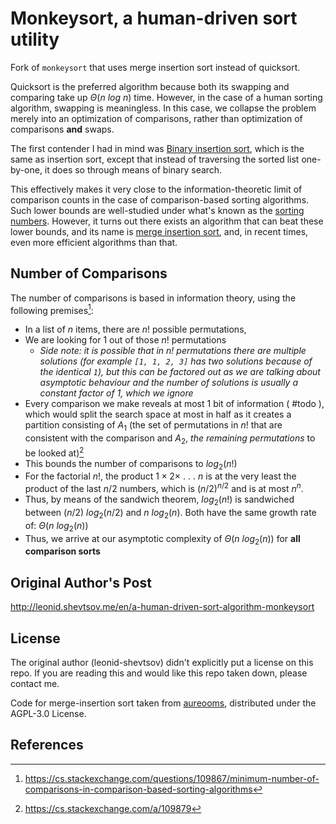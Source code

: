 # Monkeysort, a human-driven sort utility

Fork of `monkeysort` that uses merge insertion sort instead of quicksort.

Quicksort is the preferred algorithm because both its swapping and comparing
take up $\Theta(n\ log\ n)$ time. However, in the case of a human sorting
algorithm, swapping is meaningless. In this case, we collapse the problem
merely into an optimization of comparisons, rather than optimization of
comparisons **and** swaps.

The first contender I had in mind was
[Binary insertion sort](https://en.wikipedia.org/wiki/Insertion_sort#Variants),
which is the same as insertion sort, except that instead of traversing the
sorted list one-by-one, it does so through means of binary search.

This effectively makes it very close to the information-theoretic limit of
comparison counts in the case of comparison-based sorting algorithms. Such
lower bounds are well-studied under what's known as the
[sorting numbers](https://en.wikipedia.org/wiki/Sorting_number). However,
it turns out there exists an algorithm that can beat these lower bounds, and
its name is
[merge insertion sort](https://en.wikipedia.org/wiki/Merge-insertion_sort),
and, in recent times, even more efficient algorithms than that.

## Number of Comparisons
The number of comparisons is based in information theory, using the following premises[^1]\:
+ In a list of $n$ items, there are $n!$ possible permutations,
+ We are looking for $1$ out of those $n!$ permutations
    + *Side note: it is possible that in $n!$ permutations there are multiple solutions (for example `[1, 1, 2, 3]` has two solutions because of the identical `1`), but this can be factored out as we are talking about asymptotic behaviour and the number of solutions is usually a constant factor of 1, which we ignore*
+ Every comparison we make reveals at most 1 bit of information ( #todo ), which would split the search space at most in half as it creates a partition consisting of $A_1$ (the set of permutations in $n!$ that are consistent with the comparison and $A_2$, _the remaining permutations_ to be looked at)[^2]
+ This bounds the number of comparisons to $log_2(n!)$
+ For the factorial $n!$, the product $1 \times 2 \times\ .\ .\ .\ n$ is at the very least the product of the last $n / 2$ numbers, which is $(n/2)^{n/2}$ and is at most $n^n$.
+ Thus, by means of the sandwich theorem, $log_2(n!)$ is sandwiched between $(n/2)\ log_2(n/2)$ and $n\ log_2(n)$. Both have the same growth rate of: $\Theta(n\ log_2(n))$
+ Thus, we arrive at our asymptotic complexity of $\Theta(n\ log_2(n))$ for **all comparison sorts**

## Original Author's Post
http://leonid.shevtsov.me/en/a-human-driven-sort-algorithm-monkeysort

## License
The original author (leonid-shevtsov) didn't explicitly put a license on
this repo. If you are reading this and would like this repo taken down,
please contact me.

Code for merge-insertion sort taken from
[aureooms](https://github.com/aureooms/js-merge-insertion-sort), distributed
under the AGPL-3.0 License.

## References
[^1]: https://cs.stackexchange.com/questions/109867/minimum-number-of-comparisons-in-comparison-based-sorting-algorithms
[^2]: https://cs.stackexchange.com/a/109879

